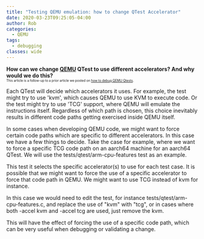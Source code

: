 ```yaml
---
title: "Testing QEMU emulation: how to change QTest Accelerator"
date: 2020-03-23T09:25:05-04:00
author: Rob
categories:
  - QEMU
tags:
  - debugging
classes: wide
---
```

<B>How can we change [QEMU](https://www.qemu.org/)  QTest to use different accelerators?  And why would we do this?</B><BR>
<span style="font-size:60%">This article is a follow-up to a prior article we posted on [how to debug QEMU Qtests](../debug-qemu-qtests).</span>

Each QTest will decide which accelerators it uses.  For example, the test might try to use 'kvm', which causes QEMU to use KVM to execute code. Or the test might try to use 'TCG' support, where QEMU will emulate the instructions itself.  Regardless of which path is chosen, this choice inevitably results in different code paths getting exercised inside QEMU itself.

In some cases when developing QEMU code, we might want to force certain code paths which are specific to different accelerators.  In this case we have a few things to decide.  Take the case for example, where we want to force a specific TCG code path on an aarch64 machine for an aarch64 QTest.  We will use the tests/qtest/arm-cpu-features test as an example.

This test it selects the specific accelerator(s) to use for each test case.  It is possible that we might want to force the use of a specific accelerator to force that code path in QEMU.  We might want to use TCG instead of kvm for instance.   

In this case we would need to edit the test, for instance tests/qtest/arm-cpu-features.c, and replace the use of "kvm" with "tcg", or in cases where both -accel kvm and -accel tcg are used, just remove the kvm.

This will have the effect of forcing the use of a specific code path, which can be very useful when debugging or validating a change.
 
